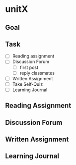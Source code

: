 # unitX

## Goal

## Task

- [ ] Reading assignment
- [ ] Discussion Forum
  - [ ] first post
  - [ ] reply classmates
- [ ] Written Assignment
- [ ] Take Self-Quiz
- [ ] Learning Journal

## Reading Assignment

## Discussion Forum

## Written Assignment

## Learning Journal
